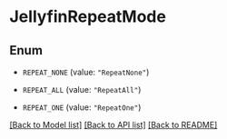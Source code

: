 # JellyfinRepeatMode

## Enum


* `REPEAT_NONE` (value: `"RepeatNone"`)

* `REPEAT_ALL` (value: `"RepeatAll"`)

* `REPEAT_ONE` (value: `"RepeatOne"`)


[[Back to Model list]](../README.md#documentation-for-models) [[Back to API list]](../README.md#documentation-for-api-endpoints) [[Back to README]](../README.md)


